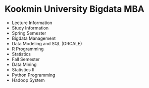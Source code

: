 # Kookmin University Bigdata MBA
 - Lecture Information
 - Study Information
 - Spring Semester
  - Bigdata Management 
  - Data Modeling and SQL (ORCALE)
  - R Programming 
  - Statistics
 - Fall Semester
  - Data Mining 
  - Statistics II
  - Python Programming 
  - Hadoop System
